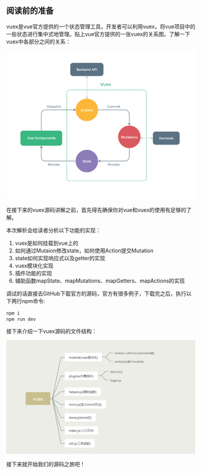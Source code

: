 ## 阅读前的准备

vuex是vue官方提供的一个状态管理工具，开发者可以利用vuex，将vue项目中的一些状态进行集中式地管理。贴上vue官方提供的一张vuex的关系图，了解一下vuex中各部分之间的关系：

![](./images/vuex关系图.png)

在接下来的vuex源码讲解之前，首先得先确保你对vue和vuex的使用有足够的了解。

本次解析会给读者分析以下功能的实现：

1. vuex是如何挂载到vue上的
2. 如何通过Mutaion修改state，如何使用Action提交Mutation
3. state如何实现响应式以及getter的实现
4. vuex模块化实现
5. 插件功能的实现
6. 辅助函数mapState、mapMutations、mapGetters、mapActions的实现



调试的话直接去GitHub下载官方的源码，官方有很多例子，下载完之后，执行以下两行npm命令:

```
npm i
npm run dev
```



接下来介绍一下vuex源码的文件结构：

![](./images/vuex源码结构.jpg)

接下来就开始我们的源码之旅吧！
